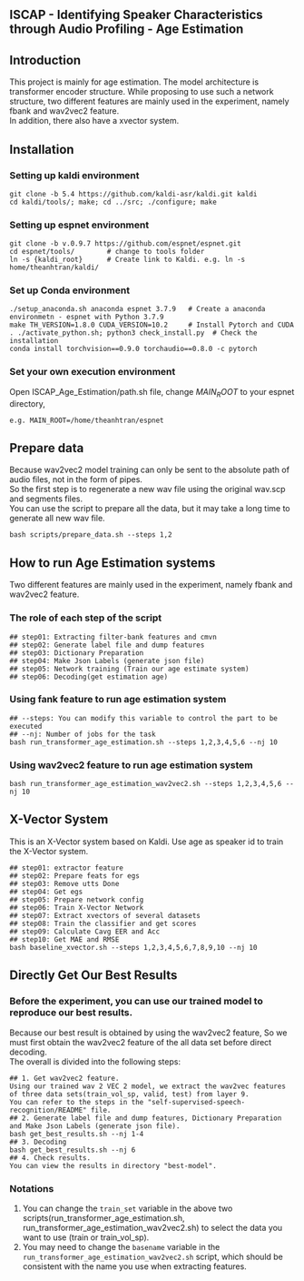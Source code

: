 ## ISCAP - Identifying Speaker Characteristics through Audio Profiling - Age Estimation

## Introduction
This project is mainly for age estimation. The model architecture is transformer encoder structure.
While proposing to use such a network structure, two different features are mainly used in the experiment, namely fbank and wav2vec2 feature.\
In addition, there also have a xvector system.

## Installation
### Setting up kaldi environment
```
git clone -b 5.4 https://github.com/kaldi-asr/kaldi.git kaldi
cd kaldi/tools/; make; cd ../src; ./configure; make
```
### Setting up espnet environment
```
git clone -b v.0.9.7 https://github.com/espnet/espnet.git
cd espnet/tools/        # change to tools folder
ln -s {kaldi_root}      # Create link to Kaldi. e.g. ln -s home/theanhtran/kaldi/
```
### Set up Conda environment
```
./setup_anaconda.sh anaconda espnet 3.7.9   # Create a anaconda environmetn - espnet with Python 3.7.9
make TH_VERSION=1.8.0 CUDA_VERSION=10.2     # Install Pytorch and CUDA
. ./activate_python.sh; python3 check_install.py  # Check the installation
conda install torchvision==0.9.0 torchaudio==0.8.0 -c pytorch
```
### Set your own execution environment
Open ISCAP_Age_Estimation/path.sh file, change $MAIN_ROOT$ to your espnet directory, 
```
e.g. MAIN_ROOT=/home/theanhtran/espnet
```
## Prepare data
Because wav2vec2 model training can only be sent to the absolute path of audio files, not in the form of pipes.\
So the first step is to regenerate a new wav file using the original wav.scp and segments files.\
You can use the script to prepare all the data, but it may take a long time to generate all new wav file.

 ```
 bash scripts/prepare_data.sh --steps 1,2
 ```

## How to run Age Estimation systems
Two different features are mainly used in the experiment, namely fbank and wav2vec2 feature.

### The role of each step of the script
```
## step01: Extracting filter-bank features and cmvn
## step02: Generate label file and dump features
## step03: Dictionary Preparation
## step04: Make Json Labels (generate json file)
## step05: Network training (Train our age estimate system)
## step06: Decoding(get estimation age)
```

### Using fank feature to run age estimation system
```
## --steps: You can modify this variable to control the part to be executed
## --nj: Number of jobs for the task
bash run_transformer_age_estimation.sh --steps 1,2,3,4,5,6 --nj 10
```

### Using wav2vec2 feature to run age estimation system
```
bash run_transformer_age_estimation_wav2vec2.sh --steps 1,2,3,4,5,6 --nj 10
```

## X-Vector System
This is an X-Vector system based on Kaldi.
Use age as speaker id to train the X-Vector system.
```
## step01: extractor feature
## step02: Prepare feats for egs
## step03: Remove utts Done
## step04: Get egs
## step05: Prepare network config
## step06: Train X-Vector Network
## step07: Extract xvectors of several datasets
## step08: Train the classifier and get scores
## step09: Calculate Cavg EER and Acc
## step10: Get MAE and RMSE 
bash baseline_xvector.sh --steps 1,2,3,4,5,6,7,8,9,10 --nj 10
```

## Directly Get Our Best Results
### Before the experiment, you can use our trained model to reproduce our best results.
Because our best result is obtained by using the wav2vec2 feature, So we must first obtain the wav2vec2 feature of the all data set before direct decoding.\
The overall is divided into the following steps:
```
## 1. Get wav2vec2 feature.
Using our trained wav 2 VEC 2 model, we extract the wav2vec features of three data sets(train_vol_sp, valid, test) from layer 9.
You can refer to the steps in the "self-supervised-speech-recognition/README" file.
## 2. Generate label file and dump features, Dictionary Preparation and Make Json Labels (generate json file).
bash get_best_results.sh --nj 1-4
## 3. Decoding 
bash get_best_results.sh --nj 6
## 4. Check results.
You can view the results in directory "best-model".
```


### Notations
1. You can change the ```train_set``` variable in the above two scripts(run_transformer_age_estimation.sh, run_transformer_age_estimation_wav2vec2.sh) to select the data you want to use (train or train_vol_sp).
2. You may need to change the ```basename``` variable in the ```run_transformer_age_estimation_wav2vec2.sh``` script, which should be consistent with the name you use when extracting features.


